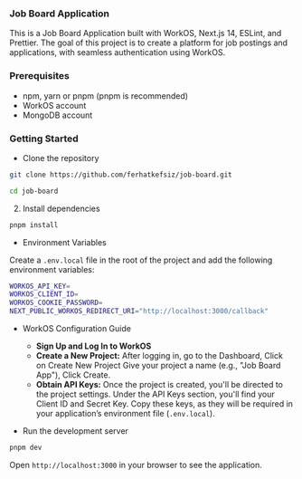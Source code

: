 ### Job Board Application

This is a Job Board Application built with WorkOS, Next.js 14, ESLint, and Prettier. The goal of this project is to create a platform for job postings and applications, with seamless authentication using WorkOS.

### Prerequisites

- npm, yarn or pnpm (pnpm is recommended)
- WorkOS account
- MongoDB account

### Getting Started

- Clone the repository

```bash
git clone https://github.com/ferhatkefsiz/job-board.git
```

```bash
cd job-board
```

2. Install dependencies

```bash
pnpm install
```

- Environment Variables

Create a `.env.local` file in the root of the project and add the following environment variables:

```bash
WORKOS_API_KEY=
WORKOS_CLIENT_ID=
WORKOS_COOKIE_PASSWORD=
NEXT_PUBLIC_WORKOS_REDIRECT_URI="http://localhost:3000/callback"
```

- WorkOS Configuration Guide

  - **Sign Up and Log In to WorkOS**
  - **Create a New Project:**
    After logging in, go to the Dashboard, Click on Create New Project Give your project a name (e.g., "Job Board App"), Click Create.
  - **Obtain API Keys:**
    Once the project is created, you'll be directed to the project settings. Under the API Keys section, you'll find your Client ID and Secret Key. Copy these keys, as they will be required in your application’s environment file (`.env.local`).

- Run the development server

```bash
pnpm dev
```

Open `http://localhost:3000` in your browser to see the application.
